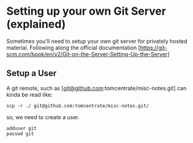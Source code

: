 # Setting up your own Git Server (explained)

Sometimes you'll need to setup your own git server for privately hosted material. Following along the official documentation [https://git-scm.com/book/en/v2/Git-on-the-Server-Setting-Up-the-Server]

## Setup a User
A git remote, such as [git@github.com:tomcentrate/misc-notes.git] can kinda be read like:
    
    scp -r ./ git@github.com:tomcentrate/misc-notes.git/

so, we need to create a user.
    
    adduser git
    passwd git
    

    

